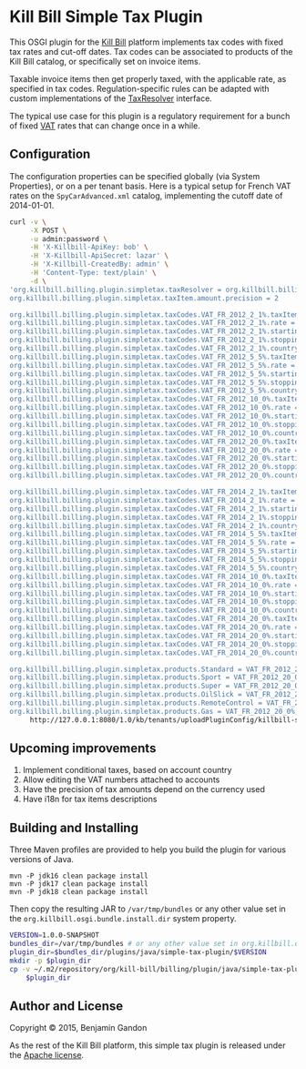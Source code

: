 <!--
   Copyright 2015 Benjamin Gandon

   Licensed under the Apache License, Version 2.0 (the "License");
   you may not use this file except in compliance with the License.
   You may obtain a copy of the License at

       http://www.apache.org/licenses/LICENSE-2.0

   Unless required by applicable law or agreed to in writing, software
   distributed under the License is distributed on an "AS IS" BASIS,
   WITHOUT WARRANTIES OR CONDITIONS OF ANY KIND, either express or implied.
   See the License for the specific language governing permissions and
   limitations under the License.
-->
Kill Bill Simple Tax Plugin
===========================

This OSGI plugin for the [Kill Bill](http://killbill.io) platform implements
tax codes with  fixed tax rates and cut-off dates. Tax codes can be associated
to products of the Kill Bill catalog, or specifically set on invoice items.

Taxable invoice items then get properly taxed, with the applicable rate, as
specified in tax codes. Regulation-specific rules can be adapted with custom
implementations of the [TaxResolver](https://github.com/bgandon/killbill-simple-tax-plugin/blob/master/src/main/java/org/killbill/billing/plugin/simpletax/resolving/TaxResolver.java)
interface.

The typical use case for this plugin is a regulatory requirement for a bunch
of fixed [VAT](https://en.wikipedia.org/wiki/Value-added_tax) rates that can
change once in a while.


Configuration
-------------

The configuration properties can be specified globally (via System
Properties), or on a per tenant basis. Here is a typical setup for French VAT
rates on the `SpyCarAdvanced.xml` catalog, implementing the cutoff date of
2014-01-01.

```bash
curl -v \
     -X POST \
     -u admin:password \
     -H 'X-Killbill-ApiKey: bob' \
     -H 'X-Killbill-ApiSecret: lazar' \
     -H 'X-Killbill-CreatedBy: admin' \
     -H 'Content-Type: text/plain' \
     -d \
'org.killbill.billing.plugin.simpletax.taxResolver = org.killbill.billing.plugin.simpletax.resolving.InvoiceItemEndDateBasedResolver
org.killbill.billing.plugin.simpletax.taxItem.amount.precision = 2

org.killbill.billing.plugin.simpletax.taxCodes.VAT_FR_2012_2_1%.taxItem.description = VAT 2.1%
org.killbill.billing.plugin.simpletax.taxCodes.VAT_FR_2012_2_1%.rate = 0.021
org.killbill.billing.plugin.simpletax.taxCodes.VAT_FR_2012_2_1%.startingOn = 2012-01-01
org.killbill.billing.plugin.simpletax.taxCodes.VAT_FR_2012_2_1%.stoppingOn = 2014-01-01
org.killbill.billing.plugin.simpletax.taxCodes.VAT_FR_2012_2_1%.country = FR
org.killbill.billing.plugin.simpletax.taxCodes.VAT_FR_2012_5_5%.taxItem.description = VAT 5.5%
org.killbill.billing.plugin.simpletax.taxCodes.VAT_FR_2012_5_5%.rate = 0.055
org.killbill.billing.plugin.simpletax.taxCodes.VAT_FR_2012_5_5%.startingOn = 2012-01-01
org.killbill.billing.plugin.simpletax.taxCodes.VAT_FR_2012_5_5%.stoppingOn = 2014-01-01
org.killbill.billing.plugin.simpletax.taxCodes.VAT_FR_2012_5_5%.country = FR
org.killbill.billing.plugin.simpletax.taxCodes.VAT_FR_2012_10_0%.taxItem.description = VAT 7.0%
org.killbill.billing.plugin.simpletax.taxCodes.VAT_FR_2012_10_0%.rate = 0.070
org.killbill.billing.plugin.simpletax.taxCodes.VAT_FR_2012_10_0%.startingOn = 2012-01-01
org.killbill.billing.plugin.simpletax.taxCodes.VAT_FR_2012_10_0%.stoppingOn = 2014-01-01
org.killbill.billing.plugin.simpletax.taxCodes.VAT_FR_2012_10_0%.country = FR
org.killbill.billing.plugin.simpletax.taxCodes.VAT_FR_2012_20_0%.taxItem.description = VAT 19.6%
org.killbill.billing.plugin.simpletax.taxCodes.VAT_FR_2012_20_0%.rate = 0.196
org.killbill.billing.plugin.simpletax.taxCodes.VAT_FR_2012_20_0%.startingOn = 2012-01-01
org.killbill.billing.plugin.simpletax.taxCodes.VAT_FR_2012_20_0%.stoppingOn = 2014-01-01
org.killbill.billing.plugin.simpletax.taxCodes.VAT_FR_2012_20_0%.country = FR

org.killbill.billing.plugin.simpletax.taxCodes.VAT_FR_2014_2_1%.taxItem.description = VAT 2.1%
org.killbill.billing.plugin.simpletax.taxCodes.VAT_FR_2014_2_1%.rate = 0.021
org.killbill.billing.plugin.simpletax.taxCodes.VAT_FR_2014_2_1%.startingOn = 2014-01-01
org.killbill.billing.plugin.simpletax.taxCodes.VAT_FR_2014_2_1%.stoppingOn = 
org.killbill.billing.plugin.simpletax.taxCodes.VAT_FR_2014_2_1%.country = FR
org.killbill.billing.plugin.simpletax.taxCodes.VAT_FR_2014_5_5%.taxItem.description = VAT 5.5%
org.killbill.billing.plugin.simpletax.taxCodes.VAT_FR_2014_5_5%.rate = 0.055
org.killbill.billing.plugin.simpletax.taxCodes.VAT_FR_2014_5_5%.startingOn = 2014-01-01
org.killbill.billing.plugin.simpletax.taxCodes.VAT_FR_2014_5_5%.stoppingOn = 
org.killbill.billing.plugin.simpletax.taxCodes.VAT_FR_2014_5_5%.country = FR
org.killbill.billing.plugin.simpletax.taxCodes.VAT_FR_2014_10_0%.taxItem.description = VAT 10.0%
org.killbill.billing.plugin.simpletax.taxCodes.VAT_FR_2014_10_0%.rate = 0.100
org.killbill.billing.plugin.simpletax.taxCodes.VAT_FR_2014_10_0%.startingOn = 2014-01-01
org.killbill.billing.plugin.simpletax.taxCodes.VAT_FR_2014_10_0%.stoppingOn = 
org.killbill.billing.plugin.simpletax.taxCodes.VAT_FR_2014_10_0%.country = FR
org.killbill.billing.plugin.simpletax.taxCodes.VAT_FR_2014_20_0%.taxItem.description = VAT 20.0%
org.killbill.billing.plugin.simpletax.taxCodes.VAT_FR_2014_20_0%.rate = 0.200
org.killbill.billing.plugin.simpletax.taxCodes.VAT_FR_2014_20_0%.startingOn = 2014-01-01
org.killbill.billing.plugin.simpletax.taxCodes.VAT_FR_2014_20_0%.stoppingOn = 
org.killbill.billing.plugin.simpletax.taxCodes.VAT_FR_2014_20_0%.country = FR

org.killbill.billing.plugin.simpletax.products.Standard = VAT_FR_2012_20_0%, VAT_FR_2014_20_0%
org.killbill.billing.plugin.simpletax.products.Sport = VAT_FR_2012_20_0%, VAT_FR_2014_20_0%
org.killbill.billing.plugin.simpletax.products.Super = VAT_FR_2012_20_0%, VAT_FR_2014_20_0%
org.killbill.billing.plugin.simpletax.products.OilSlick = VAT_FR_2012_20_0%, VAT_FR_2014_20_0%
org.killbill.billing.plugin.simpletax.products.RemoteControl = VAT_FR_2012_20_0%, VAT_FR_2014_20_0%
org.killbill.billing.plugin.simpletax.products.Gas = VAT_FR_2012_20_0%, VAT_FR_2014_20_0%' \
     http://127.0.0.1:8080/1.0/kb/tenants/uploadPluginConfig/killbill-simple-tax
```


Upcoming improvements
---------------------

1. Implement conditional taxes, based on account country
2. Allow editing the VAT numbers attached to accounts
3. Have the precision of tax amounts depend on the currency used
4. Have i18n for tax items descriptions


Building and Installing
-----------------------

Three Maven profiles are provided to help you build the plugin for various
versions of Java.

    mvn -P jdk16 clean package install
    mvn -P jdk17 clean package install
    mvn -P jdk18 clean package install

Then copy the resulting JAR to `/var/tmp/bundles` or any other value set in
the `org.killbill.osgi.bundle.install.dir` system property.

```bash
VERSION=1.0.0-SNAPSHOT
bundles_dir=/var/tmp/bundles # or any other value set in org.killbill.osgi.bundle.install.dir
plugin_dir=$bundles_dir/plugins/java/simple-tax-plugin/$VERSION
mkdir -p $plugin_dir
cp -v ~/.m2/repository/org/kill-bill/billing/plugin/java/simple-tax-plugin/$VERSION/simple-tax-plugin-$VERSION.jar \
    $plugin_dir
```


Author and License
------------------

Copyright © 2015, Benjamin Gandon

As the rest of the Kill Bill platform, this simple tax plugin is released
under the [Apache license](http://www.apache.org/licenses/LICENSE-2.0).
